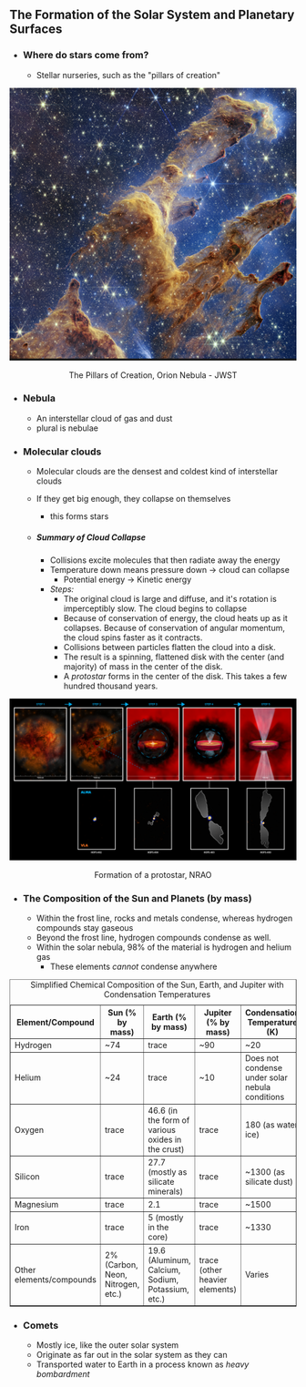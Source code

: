 ## The Formation of the Solar System and Planetary Surfaces

- ### Where do stars come from?
	- Stellar nurseries, such as the "pillars of creation"

![center](../zassets/Pasted%20image%2020230908115227.png)

<div style="text-align: center; width: 100%;">The Pillars of Creation, Orion Nebula - JWST</div>


- ### Nebula
	- An interstellar cloud of gas and dust
	- plural is nebulae

- ### Molecular clouds
	- Molecular clouds are the densest and coldest kind of interstellar clouds
	- If they get big enough, they collapse on themselves
		- this forms stars

	- ##### Summary of Cloud Collapse
		- Collisions excite molecules that then radiate away the energy
		- Temperature down means pressure down → cloud can collapse
			- Potential energy → Kinetic energy
		- *Steps:*
			- The original cloud is large and diffuse, and it's rotation is imperceptibly slow. The cloud begins to collapse
			- Because of conservation of energy, the cloud heats up as it collapses. Because of conservation of angular momentum, the cloud spins faster as it contracts.
			- Collisions between particles flatten the cloud into a disk.
			- The result is a spinning, flattened disk with the center (and majority) of mass in the center of the disk.
			- A *protostar* forms in the center of the disk. This takes a few hundred thousand years.


![center](../zassets/Pasted%20image%2020230908120119.png)

<div style="text-align: center; width: 100%;">Formation of a protostar, NRAO</div>


- ### The Composition of the Sun and Planets (by mass)
	- Within the frost line, rocks and metals condense, whereas hydrogen compounds stay gaseous
	- Beyond the frost line, hydrogen compounds condense as well.
	- Within the solar nebula, 98% of the material is hydrogen and helium gas
		- These elements *cannot* condense anywhere

<table border="1" cellpadding="5" cellspacing="0" style="width: 100%; border-collapse: collapse;">
    <caption>Simplified Chemical Composition of the Sun, Earth, and Jupiter with Condensation Temperatures</caption>
    <thead>
        <tr>
            <th>Element/Compound</th>
            <th>Sun (% by mass)</th>
            <th>Earth (% by mass)</th>
            <th>Jupiter (% by mass)</th>
            <th>Condensation Temperature (K)</th>
        </tr>
    </thead>
    <tbody>
        <tr>
            <td>Hydrogen</td>
            <td>~74</td>
            <td>trace</td>
            <td>~90</td>
            <td>~20</td>
        </tr>
        <tr>
            <td>Helium</td>
            <td>~24</td>
            <td>trace</td>
            <td>~10</td>
            <td>Does not condense under solar nebula conditions</td>
        </tr>
        <tr>
            <td>Oxygen</td>
            <td>trace</td>
            <td>46.6 (in the form of various oxides in the crust)</td>
            <td>trace</td>
            <td>180 (as water ice)</td>
        </tr>
        <tr>
            <td>Silicon</td>
            <td>trace</td>
            <td>27.7 (mostly as silicate minerals)</td>
            <td>trace</td>
            <td>~1300 (as silicate dust)</td>
        </tr>
        <tr>
            <td>Magnesium</td>
            <td>trace</td>
            <td>2.1</td>
            <td>trace</td>
            <td>~1500</td>
        </tr>
        <tr>
            <td>Iron</td>
            <td>trace</td>
            <td>5 (mostly in the core)</td>
            <td>trace</td>
            <td>~1330</td>
        </tr>
        <tr>
            <td>Other elements/compounds</td>
            <td>2% (Carbon, Neon, Nitrogen, etc.)</td>
            <td>19.6 (Aluminum, Calcium, Sodium, Potassium, etc.)</td>
            <td>trace (other heavier elements)</td>
            <td>Varies</td>
        </tr>
    </tbody>
</table>



- ### Comets
	- Mostly ice, like the outer solar system
	- Originate as far out in the solar system as they can
	- Transported water to Earth in a process known as *heavy bombardment*

